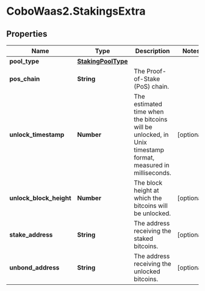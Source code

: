 # CoboWaas2.StakingsExtra

## Properties

Name | Type | Description | Notes
------------ | ------------- | ------------- | -------------
**pool_type** | [**StakingPoolType**](StakingPoolType.md) |  | 
**pos_chain** | **String** | The Proof-of-Stake (PoS) chain. | 
**unlock_timestamp** | **Number** | The estimated time when the bitcoins will be unlocked, in Unix timestamp format, measured in milliseconds. | [optional] 
**unlock_block_height** | **Number** | The block height at which the bitcoins will be unlocked. | [optional] 
**stake_address** | **String** | The address receiving the staked bitcoins. | [optional] 
**unbond_address** | **String** | The address receiving the unlocked bitcoins. | [optional] 


